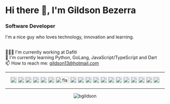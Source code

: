 # Hi there 👋, I'm Gildson Bezerra

### Software Developer

I'm a nice guy who loves technology, innovation and learning.

<br/>👨🏽‍💻 I'm currently working at Dafiti
<br/>🌱 I'm currently learning Python, GoLang, JavaScript/TypeScript and Dart
<br/>📫 How to reach me: [gildson13@hotmail.com](mailto:gildson13@hotmail.com)

---

<p align="center">
  <img src="https://devicons.github.io/devicon/devicon.git/icons/python/python-original.svg" alt="python" width="20" height="20"/>
  <img src="https://devicons.github.io/devicon/devicon.git/icons/go/go-original.svg" alt="golang" width="20" height="20"/>
  <img src="https://devicons.github.io/devicon/devicon.git/icons/javascript/javascript-original.svg" alt="JavaScript" width="20" height="20"/>
  <img src="https://devicons.github.io/devicon/devicon.git/icons/typescript/typescript-original.svg" alt="TypeScript" width="20" height="20"/>
  <img src="https://dartpad.dev/dart-192.png" alt="dart" width="20" height="20"/>
  <img src="https://devicons.github.io/devicon/devicon.git/icons/django/django-original.svg" alt="django" width="20" height="20"/>
  <img src="https://flask.palletsprojects.com/en/1.1.x/_images/flask-logo.png" alt="flask" width="42" height="20"/>
  <img src="https://devicons.github.io/devicon/devicon.git/icons/nodejs/nodejs-original.svg" alt="nodejs" width="20" height="20"/>
  <img src="https://devicons.github.io/devicon/devicon.git/icons/angularjs/angularjs-plain.svg" alt="angular" width="20" height="20"/>
  <img src="https://devicons.github.io/devicon/devicon.git/icons/react/react-original.svg" alt="react" width="20" height="20"/>
  <img src="https://going2.com.br/images/icons/flutter-icon.png" alt="flutter" width="20" height="20"/>
  <img src="https://devicons.github.io/devicon/devicon.git/icons/postgresql/postgresql-original.svg" alt="postgres" width="20" height="20"/>
  <img src="https://devicons.github.io/devicon/devicon.git/icons/mysql/mysql-original.svg" alt="mysql" width="20" height="20"/>
  <img src="https://devicons.github.io/devicon/devicon.git/icons/mongodb/mongodb-original.svg" alt="mongo" width="20" height="20"/>
  <img src="https://devicons.github.io/devicon/devicon.git/icons/redis/redis-original.svg" alt="redis" width="20" height="20"/>
  <img src="https://cdn.worldvectorlogo.com/logos/rabbitmq.svg" alt="rabbitmq" width="20" height="20"/>
  <img src="https://devicons.github.io/devicon/devicon.git/icons/docker/docker-original-wordmark.svg" alt="docker" width="20" height="20"/>
  <img src="https://upload.wikimedia.org/wikipedia/commons/3/39/Kubernetes_logo_without_workmark.svg" alt="kubernetes" width="20" height="20"/>
  <img src="https://devicons.github.io/devicon/devicon.git/icons/linux/linux-original.svg" alt="linux" width="20" height="20"/>
</p>

---

<p align="center">
  <img src="https://github-readme-stats.vercel.app/api?username=bgildson&show_icons=true" alt="bgildson" />
</p>
